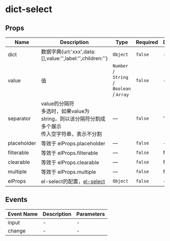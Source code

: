 # dict-select

## Props

<!-- @vuese:dict-select:props:start -->
|Name|Description|Type|Required|Default|
|---|---|---|---|---|
|dict|数据字典{url:'xxx',data:[],value:'',label:'',children:''}|`Object`|`false`|-|
|value|值|`Number` / `String` / `Boolean` / `Array`|`false`|-|
|separator|value的分隔符<br/>多选时，如果value为string，则以该分隔符分割成多个展示<br/>传入空字符串，表示不分割<br/>|—|`false`|','|
|placeholder|等效于 elProps.placeholder|—|`false`|-|
|filterable|等效于 elProps.filterable|—|`false`|false|
|clearable|等效于 elProps.clearable|—|`false`|false|
|multiple|等效于 elProps.multiple|—|`false`|false|
|elProps|el-select的配置，[el-select](https://element.eleme.cn/#/zh-CN/component/select#select-attributes)|`Object`|`false`|-|

<!-- @vuese:dict-select:props:end -->


## Events

<!-- @vuese:dict-select:events:start -->
|Event Name|Description|Parameters|
|---|---|---|
|input|-|-|
|change|-|-|

<!-- @vuese:dict-select:events:end -->


